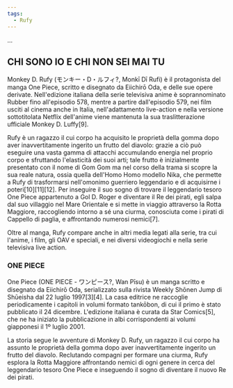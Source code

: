 ```yaml
---
tags:
  - Rufy
---
```


...
## CHI SONO IO E CHI NON SEI MAI TU
Monkey D. Rufy (モンキー・D・ルフィ?, Monkī Dī Rufi) è il protagonista del manga One Piece, scritto e disegnato da Eiichirō Oda, e delle sue opere derivate. Nell'edizione italiana della serie televisiva anime è soprannominato Rubber fino all'episodio 578, mentre a partire dall'episodio 579, nei film usciti al cinema anche in Italia, nell'adattamento live-action e nella versione sottotitolata Netflix dell'anime viene mantenuta la sua traslitterazione ufficiale Monkey D. Luffy[9].

Rufy è un ragazzo il cui corpo ha acquisito le proprietà della gomma dopo aver inavvertitamente ingerito un frutto del diavolo: grazie a ciò può eseguire una vasta gamma di attacchi accumulando energia nel proprio corpo e sfruttando l'elasticità dei suoi arti; tale frutto è inizialmente presentato con il nome di Gom Gom ma nel corso della trama si scopre la sua reale natura, ossia quella dell'Homo Homo modello Nika, che permette a Rufy di trasformarsi nell'omonimo guerriero leggendario e di acquisirne i poteri[10][11][12]. Per inseguire il suo sogno di trovare il leggendario tesoro One Piece appartenuto a Gol D. Roger e diventare il Re dei pirati, egli salpa dal suo villaggio nel Mare Orientale e si mette in viaggio attraverso la Rotta Maggiore, raccogliendo intorno a sé una ciurma, conosciuta come i pirati di Cappello di paglia, e affrontando numerosi nemici[7].

Oltre al manga, Rufy compare anche in altri media legati alla serie, tra cui l'anime, i film, gli OAV e speciali, e nei diversi videogiochi e nella serie televisiva live action.
### ONE PIECE
One Piece (ONE PIECE - ワンピース?, Wan Pīsu) è un manga scritto e disegnato da Eiichirō Oda, serializzato sulla rivista Weekly Shōnen Jump di Shūeisha dal 22 luglio 1997[3][4]. La casa editrice ne raccoglie periodicamente i capitoli in volumi formato tankōbon, di cui il primo è stato pubblicato il 24 dicembre. L'edizione italiana è curata da Star Comics[5], che ne ha iniziato la pubblicazione in albi corrispondenti ai volumi giapponesi il 1º luglio 2001.

La storia segue le avventure di Monkey D. Rufy, un ragazzo il cui corpo ha assunto le proprietà della gomma dopo aver inavvertitamente ingerito un frutto del diavolo. Reclutando compagni per formare una ciurma, Rufy esplora la Rotta Maggiore affrontando nemici di ogni genere in cerca del leggendario tesoro One Piece e inseguendo il sogno di diventare il nuovo Re dei pirati.